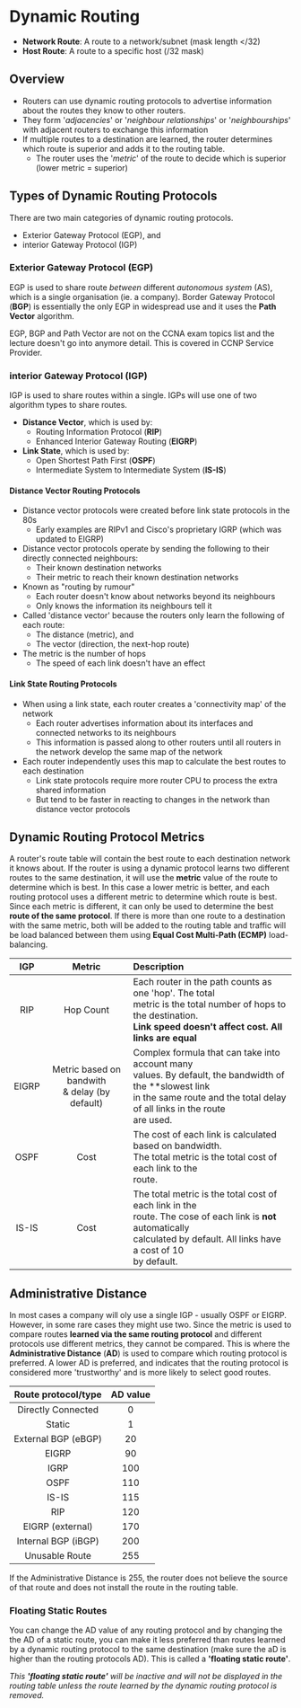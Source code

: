 # Dynamic Routing

- **Network Route**: A route to a network/subnet (mask length </32)
- **Host Route**: A route to a specific host (/32 mask)

## Overview

- Routers can use dynamic routing protocols to advertise information about the routes they know to other routers.
- They form '*adjacencies*' or '*neighbour relationships*' or '*neighbourships*' with adjacent routers to exchange this information
- If multiple routes to a destination are learned, the router determines which route is superior and adds it to the routing table.
  - The router uses the '*metric*' of the route to decide which is superior (lower metric = superior)

## Types of Dynamic Routing Protocols

There are two main categories of dynamic routing protocols.

- Exterior Gateway Protocol (EGP), and
- interior Gateway Protocol (IGP)

### Exterior Gateway Protocol (EGP)

EGP is used to share route *between* different *autonomous system* (AS), which is a single organisation (ie. a company). Border Gateway Protocol (**BGP**) is essentially the only EGP in widespread use and it uses the **Path Vector** algorithm.

EGP, BGP and Path Vector are not on the CCNA exam topics list and the lecture doesn't go into anymore detail. This is covered in CCNP Service Provider.

### interior Gateway Protocol (IGP)

IGP is used to share routes within a single. IGPs will use one of two algorithm types to share routes.

- **Distance Vector**, which is used by:
  - Routing Information Protocol (**RIP**)
  - Enhanced Interior Gateway Routing (**EIGRP**)
- **Link State**, which is used by:
  - Open Shortest Path First (**OSPF**)
  - Intermediate System to Intermediate System (**IS-IS**)

#### Distance Vector Routing Protocols

- Distance vector protocols were created before link state protocols in the 80s
  - Early examples are RIPv1 and Cisco's proprietary IGRP (which was updated to EIGRP)
- Distance vector protocols operate by sending the following to their directly connected neighbours:
  - Their known destination networks
  - Their metric to reach their known destination networks
- Known as "routing by rumour"
  - Each router doesn't know about networks beyond its neighbours
  - Only knows the information its neighbours tell it
- Called 'distance vector' because the routers only learn the following of each route:
  - The distance (metric), and
  - The vector (direction, the next-hop route)
- The metric is the number of hops
  - The speed of each link doesn't have an effect

#### Link State Routing Protocols

- When using a link state, each router creates a 'connectivity map' of the network
  - Each router advertises information about its interfaces and connected networks to its neighbours
  - This information is passed along to other routers until all routers in the network develop the same map of the network
- Each router independently uses this map to calculate the best routes to each destination
  - Link state protocols require more router CPU to process the extra shared information
  - But tend to be faster in reacting to changes in the network than distance vector protocols

## Dynamic Routing Protocol Metrics

A router's route table will contain the best route to each destination network it knows about. If the router is using a dynamic protocol learns two different routes to the same destination, it will use the **metric** value of the route to determine which is best. In this case a lower metric is better, and each routing protocol uses a different metric to determine which route is best. Since each metric is different, it can only be used to determine the best **route of the same protocol**. If there is more than one route to a destination with the same metric, both will be added to the routing table and traffic will be load balanced between them using **Equal Cost Multi-Path (ECMP)** load-balancing.

| **IGP** | **Metric**                                       | **Description**                                                                                                                                                                            |
|:-------:|:------------------------------------------------:|:-------------------------------------------------------------------------------------------------------------------------------------------------------------------------------------------|
| RIP     | Hop Count                                        | Each router in the path counts as one 'hop'. The total<br>metric is the total number of hops to the destination.<br>**Link speed doesn't affect cost. All links are equal**                |
| EIGRP   | Metric based on bandwith<br>& delay (by default) | Complex formula that can take into account many<br>values. By default, the bandwidth of the **slowest link<br>in the same route and the total delay of all links in the route<br>are used. |
| OSPF    | Cost                                             | The cost of each link is calculated based on bandwidth.<br>The total metric is the total cost of each link to the<br>route.                                                                |
| IS-IS   | Cost                                             | The total metric is the total cost of each link in the<br>route. The cose of each link is **not** automatically<br>calculated by default. All links have a cost of 10<br>by default.       |

## Administrative Distance

In most cases a company will oly use a single IGP - usually OSPF or EIGRP. However, in some rare cases they might use two. Since the metric is used to compare routes **learned via the same routing protocol** and different protocols use different metrics, they cannot be compared. This is where the **Administrative Distance** (**AD**) is used to compare which routing protocol is preferred. A lower AD is preferred, and indicates that the routing protocol is considered more 'trustworthy' and is more likely to select good routes.

| Route protocol/type | AD value |
|:-------------------:|:--------:|
| Directly Connected  | 0        |
| Static              | 1        |
| External BGP (eBGP) | 20       |
| EIGRP               | 90       |
| IGRP                | 100      |
| OSPF                | 110      |
| IS-IS               | 115      |
| RIP                 | 120      |
| EIGRP (external)    | 170      |
| Internal BGP (iBGP) | 200      |
| Unusable Route      | 255      |

If the Administrative Distance is 255, the router does not believe the source of that route and does not install the route in the routing table.

### Floating Static Routes

You can change the AD value of any routing protocol and by changing the the AD of a static route, you can make it less preferred than routes learned by a dynamic routing protocol to the same destination (make sure the aD is higher than the routing protocols AD). This is called a **'floating static route'**.

*This **'floating static route'** will be inactive and will not be displayed in the routing table unless the route learned by the dynamic routing protocol is removed.*
